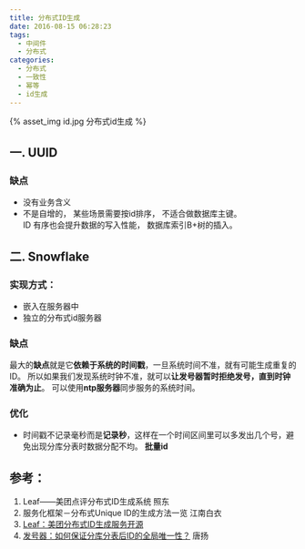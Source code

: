 ```yaml
---
title: 分布式ID生成
date: 2016-08-15 06:28:23
tags:
  - 中间件
  - 分布式  
categories: 
  - 分布式
  - 一致性
  - 幂等  
  - id生成    
---
```


<p></p>
<!-- more -->

{% asset_img  id.jpg  分布式id生成 %}

## 一. UUID
### 缺点
+ 没有业务含义
+ 不是自增的， 某些场景需要按id排序， 不适合做数据库主键。   
   ID 有序也会提升数据的写入性能， 数据库索引B+树的插入。

## 二. Snowflake
### 实现方式：
+ 嵌入在服务器中
+ 独立的分布式id服务器

### 缺点
最大的**缺点**就是它**依赖于系统的时间戳**，一旦系统时间不准，就有可能生成重复的 ID。
所以如果我们发现系统时钟不准，就可以**让发号器暂时拒绝发号，直到时钟准确为止**。
可以使用**ntp服务器**同步服务的系统时间。

### 优化
+ 时间戳不记录毫秒而是**记录秒**，这样在一个时间区间里可以多发出几个号，避免出现分库分表时数据分配不均。 **批量id**


## 参考：

1. Leaf——美团点评分布式ID生成系统 照东
2. 服务化框架－分布式Unique ID的生成方法一览 江南白衣
3. [Leaf：美团分布式ID生成服务开源](https://tech.meituan.com/2019/03/07/open-source-project-leaf.html)
4. [发号器：如何保证分库分表后ID的全局唯一性？]()  唐扬


